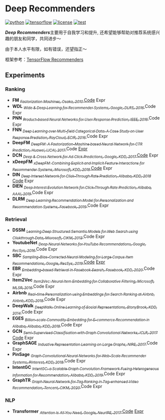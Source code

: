 # Deep Recommenders
[![python](https://img.shields.io/badge/python-3.7-brightgreen)](requirements.txt)
[![tensorflow](https://img.shields.io/badge/tensorflow-2.3-brightgreen)](requirements.txt)
[![license](https://img.shields.io/badge/license-MIT-green)](LICENSE)
[![test](https://img.shields.io/badge/test-passing-brightgreen)](TEST)


***Deep Recommenders***主要用于自我学习和提升, 还希望能够帮助对推荐系统感兴趣的朋友和同学，共同进步～

由于本人水平有限，如有错误，还望指正～

框架参考：[TensorFlow Recommenders](https://github.com/tensorflow/recommenders)

## Experiments

### Ranking

- **FM**
        [<sub>
            *Factorization Machines, Osaka, 2010*
        </sub>](https://www.csie.ntu.edu.tw/~b97053/paper/Rendle2010FM.pdf)
        [Code](deep_recommenders/layers/fm.py) Expr
- **WDL**
        [<sub>
            *Wide & Deep Learning for Recommender Systems, Google, DLRS, 2016*
        </sub>](https://arxiv.org/abs/1606.07792)
        Code Expr
- **PNN**
        [<sub>
            *Product-based Neural Networks for User Response Prediction, IEEE, 2016*
        </sub>](https://arxiv.org/abs/1611.00144)
        Code Expr
- **FNN**
        [<sub>
            *Deep Learning over Multi-field Categorical Data: A Case Study on User Response Prediction, RayCloud, ECIR, 2016*
        </sub>](https://arxiv.org/abs/1601.02376)
        Code Expr
- **DeepFM**
        [<sub>
            *DeepFM: A Factorization-Machine based Neural Network for CTR Prediction, Huawei, IJCAI, 2017*
        </sub>](https://www.ijcai.org/proceedings/2017/0239.pdf)
        Code [Expr](experiments/deepfm.ipynb)
- **DCN**
        [<sub>
            *Deep & Cross Network for Ad Click Predictions, Google, KDD, 2017*
        </sub>](https://arxiv.org/abs/1708.05123)
        [Code](deep_recommenders/layers/dcn.py) Expr
- **xDeepFM**
        [<sub>
            *xDeepFM: Combining Explicit and Implicit Feature Interactions for Recommender Systems, Microsoft, KDD, 2018*
        </sub>](https://arxiv.org/pdf/1803.05170.pdf)
        [Code](deep_recommenders/layers/xdeepfm.py) Expr
- **DIN**
        [<sub>
            *Deep Interest Network for Click-Through Rate Prediction, Alibaba, KDD, 2018*
        </sub>](https://arxiv.org/abs/1706.06978)
        [Code](deep_recommenders/layers/din.py) Expr
- **DIEN**
        [<sub>
            *Deep Interest Evolution Network for Click-Through Rate Prediction, Alibaba, AAAI, 2019*
        </sub>](https://arxiv.org/abs/1809.03672)
        Code Expr
- **DLRM**
        [<sub>
            *Deep Learning Recommendation Model for Personalization and Recommendation Systems, Facebook, 2019*
        </sub>](https://arxiv.org/abs/1906.00091)
        Code Expr

### Retrieval

- **DSSM**
        [<sub>
            *Learning Deep Structured Semantic Models for Web Search using Clickthrough Data, Microsoft, CIKM, 2013*
        </sub>](https://dl.acm.org/doi/10.1145/2505515.2505665)
        Code Expr
- **YoutubeNet**
        [<sub>
            *Deep Neural Networks for YouTube Recommendations, Google, RecSys, 2016*
        </sub>](https://static.googleusercontent.com/media/research.google.com/zh-CN//pubs/archive/45530.pdf)
        Code Expr
- **SBC**
        [<sub>
            *Sampling-Bias-Corrected Neural Modeling for Large Corpus Item Recommendations, Google, RecSys, 2019*
        </sub>](https://dl.acm.org/doi/10.1145/3298689.3346996)
        [Code](deep_recommenders/layers/factorized_top_k.py) 
        [Expr](experiments/deep_retrieval.ipynb)
- **EBR**
        [<sub>
            *Embedding-based Retrieval in Facebook Search, Facebook, KDD, 2020*
        </sub>](https://arxiv.org/abs/2006.11632)
        Code Expr
- **Item2Vec**
        [<sub>
            *Item2Vec: Neural Item Embedding for Collaborative Filtering, Microsoft, MLSP, 2016*
        </sub>](https://arxiv.org/vc/arxiv/papers/1603/1603.04259v2.pdf)
        Code Expr
- **Airbnb**
        [<sub>
            *Real-time Personalization using Embeddings for Search Ranking at Airbnb, Airbnb, KDD, 2018*
        </sub>](https://dl.acm.org/doi/10.1145/3219819.3219885)
        Code Expr
- **DeepWalk**
        [<sub>
            *DeepWalk: Online Learning of Social Representations, StonyBrook, KDD, 2014*
        </sub>](https://arxiv.org/abs/1403.6652)
        Code Expr
- **EGES**
        [<sub>
            *Billion-scale Commodity Embedding for E-commerce Recommendation in Alibaba, Alibaba, KDD, 2018*
        </sub>](https://arxiv.org/abs/1803.02349)
        Code Expr
- **GCN**
        [<sub>
            *Semi-Supervised Classification with Graph Convolutional Networks, ICLR, 2017*
        </sub>](https://arxiv.org/abs/1609.02907)
        [Code](deep_recommenders/layers/gnn.py#L16) Expr
- **GraphSAGE**
        [<sub>
            *Inductive Representation Learning on Large Graphs, NIPS, 2017*
        </sub>](https://arxiv.org/abs/1706.02216)
        Code Expr
- **PinSage**
        [<sub>
            *Graph Convolutional Neural Networks for Web-Scale Recommender Systems, Pinterest, KDD, 2018*
        </sub>](https://arxiv.org/abs/1806.01973)
        Code Expr
- **IntentGC**
        [<sub>
            *IntentGC: a Scalable Graph Convolution Framework Fusing Heterogeneous Information for Recommendation, Alibaba, KDD, 2019*
        </sub>](https://arxiv.org/abs/1907.12377)
        Code Expr
- **GraphTR**
        [<sub>
            *Graph Neural Network for Tag Ranking in Tag-enhanced Video Recommendation, Tencent, CIKM, 2020*
        </sub>](https://dl.acm.org/doi/abs/10.1145/3340531.3416021)
        Code Expr
    
### NLP

- **Transformer**
        [<sub>
            *Attention Is All You Need, Google, NeurlPS, 2017*
        </sub>](https://arxiv.org/abs/1706.03762)
        [Code](deep_recommenders/layers/nlp/transformer.py) 
        [Expr](experiments/transformer.ipynb)



